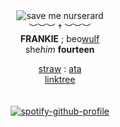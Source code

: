 <div align='center'> 
 <img src='https://files.catbox.moe/w205d5.jpeg' title='save me nurserard'

   <br>︶︶︶ † ︶︶︶<br>
<b>FRANKIE</b> ; beo<ins>wulf</ins><br>
   she<i>him</i>  <b>fourteen </b>

 
 <a href="https://burnbright.straw.page/">straw</a> : <a href="https://mychemicalromance.atabook.org/">ata</a>
<br><a href="https://linktr.ee/weezerus">linktree</a><br>
<br>
<br>
[![spotify-github-profile](https://spotify-github-profile.kittinanx.com/api/view?uid=31svh3j6tbamubnmzunej76fut3q&cover_image=true&theme=natemoo-re&show_offline=true&background_color=121212&interchange=false&bar_color=7a7a7a&bar_color_cover=false)](https://github.com/kittinan/spotify-github-profile)


